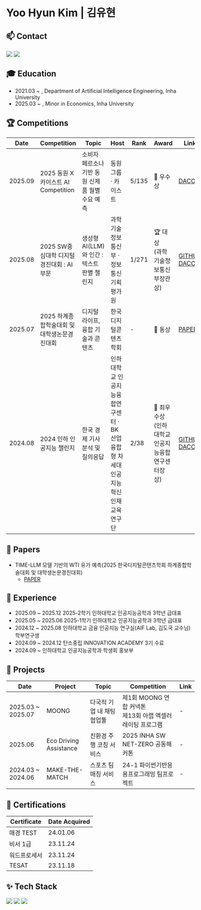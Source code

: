 # Yoo Hyun Kim | 김유현

## 📫 Contact

<a href="https://www.instagram.com/u_hyuuun/"><img src="https://img.shields.io/badge/@u_hyuuun-9c38d1?style=for-the-badge&logo=instagram&logoColor=white" style="vertical-align: middle;"/></a>
<a href="mailto:uuuhyun.kim@gmail.com"><img src="https://img.shields.io/badge/uuuhyun.kim@gmail.com-D14836?style=for-the-badge&logo=gmail&logoColor=white" style="vertical-align: middle;"/></a>


## 🎓 Education

- 2021.03 ~ , Department of Artificial Intelligence Engineering, Inha University
- 2025.03 ~ , Minor in Economics, Inha University


## 🏆 Competitions

| Date | Competition | Topic | Host | Rank | Award | Link |
| --- | --- | --- | --- | --- | --- | --- |
| 2025.09 | 2025 동원 X 카이스트 AI Competition | 소비자 페르소나 기반 동원 신제품 월별 수요 예측 | 동원그룹 · 카이스트 | 5/135 | 🥉 우수상 | [DACON](https://dacon.io/competitions/official/236546/overview/description) |
| 2025.08 | 2025 SW중심대학 디지털 경진대회 : AI부문 | 생성형 AI(LLM)와 인간 : 텍스트 판별 챌린지 | 과학기술정보통신부 · 정보통신기획평가원 | 1/271 | 🏆 대상<br>(과학기술정보통신부장관상) | [GITHUB](https://github.com/AI-IDLE/2025-digital-aigt-detection) [DACON](https://dacon.io/competitions/official/236473/overview/description) |
| 2025.07 | 2025 하계종합학술대회 및 대학생논문경진대회 | 디지털 라이프, 융합 기술과 콘텐츠 | 한국디지털콘텐츠학회 | - | 🥉 동상 | [PAPER](https://github.com/uuuhyun/Time-LLM/blob/main/TIME-LLM%20%EB%AA%A8%EB%8D%B8%20%EA%B8%B0%EB%B0%98%EC%9D%98%20WTI%20%EC%9C%A0%EA%B0%80%20%EC%98%88%EC%B8%A1.pdf) |
| 2024.08 | 2024 인하 인공지능 챌린지 | 한국 경제 기사 분석 및 질의응답 | 인하대학교 인공지능융합연구센터 · BK 산업융합형 차세대 인공지능 혁신인재 교육연구단 | 2/38 | 🥈 최우수상<br>(인하대학교 인공지능융합연구센터장상) | [GITHUB](https://github.com/InJiGong/2024-Inha-AI-Challenge) [DACON](https://dacon.io/competitions/official/236291/overview/description) |


## 📄 Papers

- TIME-LLM 모델 기반의 WTI 유가 예측(2025 한국디지털콘텐츠학회 하계종합학술대회 및 대학생논문경진대회)
  - [PAPER](https://github.com/uuuhyun/Time-LLM/blob/main/TIME-LLM%20%EB%AA%A8%EB%8D%B8%20%EA%B8%B0%EB%B0%98%EC%9D%98%20WTI%20%EC%9C%A0%EA%B0%80%20%EC%98%88%EC%B8%A1.pdf)



## 💼 Experience

- 2025.09 ~ 2025.12 2025-2학기 인하대학교 인공지능공학과 3학년 급대표
- 2025.05 ~ 2025.06 2025-1학기 인하대학교 인공지능공학과 3학년 급대표
- 2024.12 ~ 2025.08 인하대학교 금융 인공지능 연구실(AIF Lab, 김도국 교수님) 학부연구생
- 2024.09 ~ 2024.12 탄소중립 INNOVATION ACADEMY 3기 수료
- 2024.09 ~ 인하대학교 인공지능공학과 학생회 홍보부


## 🚀 Projects

| Date | Project | Topic | Competition | Link |
| --- | --- | --- | --- |--- |
| 2025.03 ~ 2025.07 | MOONG | 다국적 기업 내 채팅 협업툴 | 제1회 MOONG 연합 커넥톤<br>제13회 아랩 액셀러레이팅 프로그램 | - |
| 2025.06 | Eco Driving Assistance | 친환경 주행 코칭 서비스 |2025 INHA SW NET-ZERO 공동해커톤 | - |
| 2024.03 ~ 2024.06 | MAKE-THE-MATCH | 스포츠 팀 매칭 서비스 | 24-1 파이썬기반응용프로그래밍 팀프로젝트 | - |



## 📜 Certifications

| Certificate | Date Acquired |
| --- | --- |
| 매경 TEST | 24.01.06 |
| 비서 1급 | 23.11.24 |
| 워드프로세서 | 23.11.24 |
| TESAT | 23.11.18 |

## ✨ Tech Stack

<img src="https://img.shields.io/badge/python-3670A0?style=for-the-badge&logo=python&logoColor=ffdd54" /> <img src="https://img.shields.io/badge/PyTorch-EE4C2C?style=for-the-badge&logo=pytorch&logoColor=white" /> <img src="https://img.shields.io/badge/Bash-4EAA25?style=for-the-badge&logo=gnubash&logoColor=white" />

